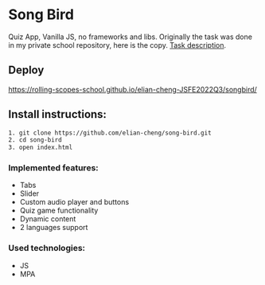 # Song Bird

Quiz App, Vanilla JS, no frameworks and libs. Originally the task was done in my private school repository, here is the copy. [Task description](https://github.com/rolling-scopes-school/tasks/blob/master/tasks/songbird/songbird-2022q3.md).

## Deploy

https://rolling-scopes-school.github.io/elian-cheng-JSFE2022Q3/songbird/

## Install instructions:

```bash
1. git clone https://github.com/elian-cheng/song-bird.git
2. cd song-bird
3. open index.html
```

### Implemented features:

- Tabs
- Slider
- Custom audio player and buttons
- Quiz game functionality
- Dynamic content
- 2 languages support

### Used technologies:

- JS
- MPA

